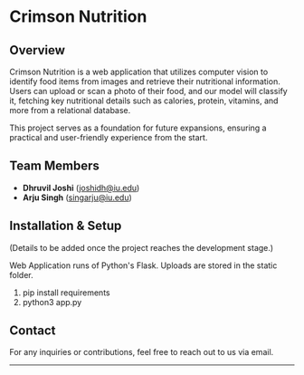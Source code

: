 # Crimson Nutrition

## Overview
Crimson Nutrition is a web application that utilizes computer vision to identify food items from images and retrieve their nutritional information. Users can upload or scan a photo of their food, and our model will classify it, fetching key nutritional details such as calories, protein, vitamins, and more from a relational database.

This project serves as a foundation for future expansions, ensuring a practical and user-friendly experience from the start.

## Team Members
- **Dhruvil Joshi** (joshidh@iu.edu)
- **Arju Singh** (singarju@iu.edu)

## Installation & Setup
(Details to be added once the project reaches the development stage.)

Web Application runs of Python's Flask. Uploads are stored in the static folder.


1. pip install requirements
2. python3 app.py

## Contact
For any inquiries or contributions, feel free to reach out to us via email.

---

